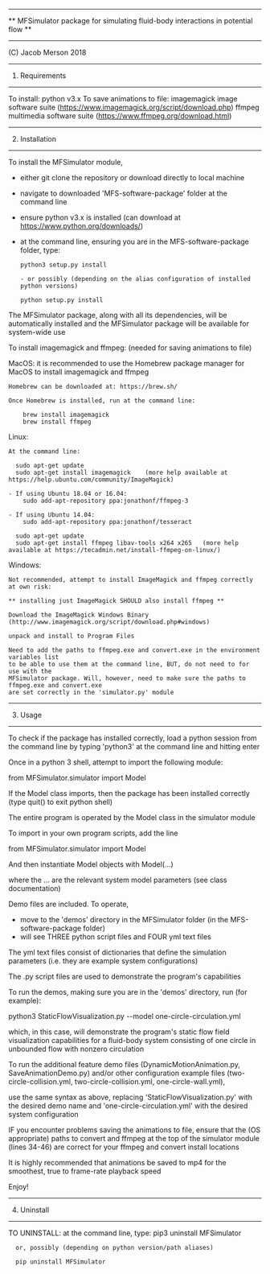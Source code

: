 ***********************************************************************************
**  MFSimulator package for simulating fluid-body interactions in potential flow **
***********************************************************************************

(C) Jacob Merson 2018

***********************************************************************************
1. Requirements
***********************************************************************************

To install:
  python v3.x
To save animations to file:
  imagemagick image software suite      (https://www.imagemagick.org/script/download.php)
  ffmpeg multimedia software suite      (https://www.ffmpeg.org/download.html)
  
  
***********************************************************************************
2. Installation
***********************************************************************************

To install the MFSimulator module,

  - either git clone the repository or download directly to local machine
  - navigate to downloaded 'MFS-software-package' folder at the command line
  - ensure python v3.x is installed (can download at https://www.python.org/downloads/)
  - at the command line, ensuring you are in the MFS-software-package folder, type:
        
        python3 setup.py install
        
        - or possibly (depending on the alias configuration of installed python versions)
        
        python setup.py install
        
  The MFSimulator package, along with all its dependencies, will be automatically installed
  and the MFSimulator package will be available for system-wide use
  
To install imagemagick and ffmpeg: (needed for saving animations to file)

  MacOS:
    it is recommended to use the Homebrew package manager for MacOS to install
    imagemagick and ffmpeg
    
    Homebrew can be downloaded at: https://brew.sh/
    
    Once Homebrew is installed, run at the command line:
        
        brew install imagemagick
        brew install ffmpeg
        
        
  Linux:
    
    At the command line:
    
      sudo apt-get update
      sudo apt-get install imagemagick    (more help available at https://help.ubuntu.com/community/ImageMagick)

    - If using Ubuntu 18.04 or 16.04:
        sudo add-apt-repository ppa:jonathonf/ffmpeg-3
      
    - If using Ubuntu 14.04:
        sudo add-apt-repository ppa:jonathonf/tesseract
        
      sudo apt-get update
      sudo apt-get install ffmpeg libav-tools x264 x265   (more help available at https://tecadmin.net/install-ffmpeg-on-linux/)
      
      
  Windows:
  
    Not recommended, attempt to install ImageMagick and ffmpeg correctly at own risk:
    
    ** installing just ImageMagick SHOULD also install ffmpeg **
    
    Download the ImageMagick Windows Binary (http://www.imagemagick.org/script/download.php#windows)
    
    unpack and install to Program Files
    
    Need to add the paths to ffmpeg.exe and convert.exe in the environment variables list
    to be able to use them at the command line, BUT, do not need to for use with the
    MFSimulator package. Will, however, need to make sure the paths to ffmpeg.exe and convert.exe
    are set correctly in the 'simulator.py' module
    
    
***********************************************************************************
3. Usage
***********************************************************************************
      
To check if the package has installed correctly, load a python session from the command line
by typing 'python3' at the command line and hitting enter

Once in a python 3 shell, attempt to import the following module:

  from MFSimulator.simulator import Model
  
If the Model class imports, then the package has been installed correctly (type quit() to exit python shell)

The entire program is operated by the Model class in the simulator module

To import in your own program scripts, add the line
  
  from MFSimulator.simulator import Model
  
And then instantiate Model objects with Model(...)

where the ... are the relevant system model parameters (see class documentation)

Demo files are included. To operate,

  - move to the 'demos' directory in the MFSimulator folder (in the MFS-software-package folder)
  - will see THREE python script files and FOUR yml text files
  
  The yml text files consist of dictionaries that define the simulation parameters
  (i.e. they are example system configurations)
  
  The .py script files are used to demonstrate the program's capabilities
  
  To run the demos, making sure you are in the 'demos' directory, run (for example):
  
  python3 StaticFlowVisualization.py --model one-circle-circulation.yml
  
  which, in this case, will demonstrate the program's static flow field visualization
  capabilities for a fluid-body system consisting of one circle in unbounded flow with
  nonzero circulation
  
  To run the additional feature demo files (DynamicMotionAnimation.py, SaveAnimationDemo.py)
  and/or other configuration example files (two-circle-collision.yml, two-circle-collision.yml, one-circle-wall.yml),
  
  use the same syntax as above, replacing 'StaticFlowVisualization.py' with the desired demo name
  and 'one-circle-circulation.yml' with the desired system configuration
  
  IF you encounter problems saving the animations to file, ensure that the (OS appropriate) paths
  to convert and ffmpeg at the top of the simulator module (lines 34-46) are correct for your
  ffmpeg and convert install locations
  
  It is highly recommended that animations be saved to mp4 for the smoothest, true to frame-rate
  playback speed
  
Enjoy!
  
  
***********************************************************************************
4. Uninstall
***********************************************************************************
  
  TO UNINSTALL:
    at the command line, type:
      pip3 uninstall MFSimulator
      
      or, possibly (depending on python version/path aliases)
      
      pip uninstall MFSimulator
      
      
























